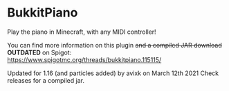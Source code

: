 # BukkitPiano
Play the piano in Minecraft, with any MIDI controller!

You can find more information on this plugin ~~and a compiled JAR download~~ __OUTDATED__ on Spigot: https://www.spigotmc.org/threads/bukkitpiano.115115/

Updated for 1.16 (and particles added) by avixk on March 12th 2021
Check releases for a compiled jar.
